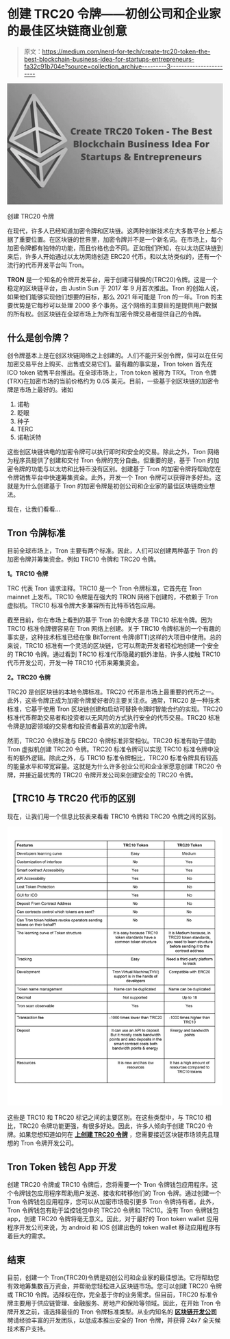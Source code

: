 # 创建 TRC20 令牌——初创公司和企业家的最佳区块链商业创意

> 原文：<https://medium.com/nerd-for-tech/create-trc20-token-the-best-blockchain-business-idea-for-startups-entrepreneurs-fa32c91b704e?source=collection_archive---------3----------------------->

![](img/3b964c0d524e420c77ef4ceab87dad98.png)

创建 TRC20 令牌

在现代，许多人已经知道加密令牌和区块链。这两种创新技术在大多数平台上都占据了重要位置。在区块链的世界里，加密令牌并不是一个新名词。在市场上，每个加密令牌都有独特的功能，而且价格也会不同。正如我们所知，在以太坊区块链到来后，许多人开始通过以太坊网络创造 ERC20 代币。和以太坊类似的，还有一个流行的代币开发平台叫 Tron。

**TRON** 是一个知名的令牌开发平台，用于创建可替换的(TRC20)令牌。这是一个稳定的区块链平台，由 Justin Sun 于 2017 年 9 月首次推出。Tron 的创始人说，如果他们能够实现他们想要的目标，那么 2021 年可能是 Tron 的一年。Tron 的主要优势是它每秒可以处理 2000 多个事务。这个网络的主要目的是提供用户数据的所有权。创区块链在全球市场上为所有加密令牌交易者提供自己的令牌。

## **什么是创令牌？**

创令牌基本上是在创区块链网络之上创建的。人们不能开采创令牌，但可以在任何加密交易平台上购买、出售或交易它们。最有趣的事实是，Tron token 首先在 ICO token 销售平台推出。在全球市场上，Tron token 被称为 TRX。Tron 令牌(TRX)在加密市场的当前价格约为 0.05 美元。目前，一些基于创区块链的加密令牌是市场上最好的。诸如

1.  诺勒
2.  眨眼
3.  种子
4.  TERC
5.  诺勒沃特

这些创区块链供电的加密令牌可以执行即时和安全的交易。除此之外，Tron 网络为程序员提供了创建和交付 Tron 令牌的充分自由。但重要的是，基于 Tron 的加密令牌的功能与以太坊和比特币没有区别。创建基于 Tron 的加密令牌将帮助您在令牌销售平台中快速筹集资金。此外，开发一个 Tron 令牌可以获得许多好处。这就是为什么创建基于 Tron 的加密令牌是初创公司和企业家的最佳区块链商业想法。

现在，让我们看看…

## **Tron 令牌标准**

目前全球市场上，Tron 主要有两个标准。因此，人们可以创建两种基于 Tron 的加密令牌并筹集资金。例如 TRC10 令牌和 TRC20 令牌。

**1。TRC10 令牌**

TRC 代表 Tron 请求注释。TRC10 是一个 Tron 令牌标准，它首先在 Tron mainnet 上发布。TRC10 令牌是在强大的 TRON 网络下创建的，不依赖于 Tron 虚拟机。TRC10 标准令牌大多兼容所有比特币钱包应用。

截至目前，你在市场上看到的基于 Tron 的令牌大多是 TRC10 标准令牌。因为 TRC10 标准令牌很容易在 Tron 网络上创建。关于 TRC10 令牌标准的一个有趣的事实是，这种技术标准已经在像 BitTorrent 令牌(BTT)这样的大项目中使用。总的来说，TRC10 标准有一个灵活的区块链，它可以帮助开发者轻松地创建一个安全的 TRC10 令牌。通过看到 TRC10 标准代币隐藏的额外津贴，许多人接触 TRC10 代币开发公司，开发一种 TRC10 代币来筹集资金。

**2。TRC20 令牌**

TRC20 是创区块链的本地令牌标准。TRC20 代币是市场上最重要的代币之一。此外，这些令牌正成为加密令牌爱好者的主要关注点。通常，TRC20 是一种技术标准，它基于使用 Tron 区块链创建和启动可替换令牌时智能合约的实现。TRC20 标准代币帮助交易者和投资者以无风险的方式执行安全的代币交易。TRC20 标准令牌是加密领域的交易者和投资者最喜欢的加密令牌。

然而，TRC20 令牌标准与 ERC20 令牌标准非常相似。TRC20 标准有助于借助 Tron 虚拟机创建 TRC20 令牌。TRC20 标准令牌可以实现 TRC10 标准令牌中没有的额外逻辑。除此之外，与 TRC10 标准令牌相比，TRC20 标准令牌具有较高的能量水平和带宽容量。这就是为什么许多创业公司和企业家愿意创建 TRC20 令牌，并接近最优秀的 TRC20 令牌开发公司来创建安全的 TRC20 令牌。

## 【TRC10 与 TRC20 代币的区别

现在，让我们用一个信息比较表来看看 TRC10 令牌和 TRC20 令牌之间的区别。

![](img/657274ff996a23a8a1db1fb634981062.png)

这些是 TRC10 和 TRC20 标记之间的主要区别。在这些类型中，与 TRC10 相比，TRC20 令牌功能更强，有很多好处。因此，许多人倾向于创建 TRC20 令牌。如果您想知道如何在 [**上创建 TRC20 令牌**](https://www.zabtechnologies.net/blog/tron-token-development-complete-guide/) ，您需要接近区块链市场领先且理想的 Tron 令牌开发公司。

## **Tron Token 钱包 App 开发**

创建 TRC20 令牌或 TRC10 令牌后，您将需要一个 Tron 令牌钱包应用程序。这个令牌钱包应用程序帮助用户发送、接收和转移他们的 Tron 令牌。通过创建一个 Tron 令牌钱包应用程序，您可以从加密市场吸引更多 Tron 令牌持有者。此外，Tron 令牌钱包有助于监控钱包中的 TRC20 令牌和 TRC10。没有 Tron 令牌钱包 app，创建 TRC20 令牌将毫无意义。因此，对于最好的 Tron token wallet 应用程序开发公司来说，为 android 和 IOS 创建出色的 token wallet 移动应用程序有着巨大的需求。

## **结束**

目前，创建一个 Tron(TRC20)令牌是初创公司和企业家的最佳想法。它将帮助您有效地筹集数百万资金，并帮助您轻松进入区块链市场。您可以创建 TRC20 令牌或 TRC10 令牌。选择权在你，完全基于你的业务需求。但目前，TRC20 标准令牌主要用于供应链管理、金融服务、房地产和保险等领域。因此，在开始 Tron 令牌开发之前，请选择最佳的 Tron 令牌标准类型。从业内知名的 [**区块链开发公司**](https://www.zabtechnologies.net/blockchain-development-company) 聘请经验丰富的开发团队，以低成本推出安全的 Tron 令牌，并获得 24x7 全天候技术客户支持。